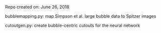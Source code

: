 Repo created on: June 26, 2018

bubblemapping.py: map Simpson et al. large bubble data to Spitzer images

cutoutgen.py: create bubble-centric cutouts for the neural network
